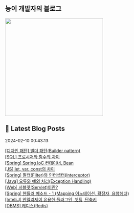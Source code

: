 
## 능이 개발자의 블로그
<a href=https://codinghan.tistory.com/><img src="https://tistory1.daumcdn.net/tistory/5180850/attach/5c7ec571e4a94f2d926efb474d114c39" width="320"></a>


## 📕 Latest Blog Posts

<p>2024-02-10 00:43:13</p><a href=https://codinghan.tistory.com/47>[디자인 패턴] 빌더 패턴(Builder pattern)</a></br><a href=https://codinghan.tistory.com/46>[SQL] 프로시저와 함수의 차이</a></br><a href=https://codinghan.tistory.com/45>[Spring] Spring IoC 컨테이너, Bean</a></br><a href=https://codinghan.tistory.com/44>[JS] let, var, const의 차이</a></br><a href=https://codinghan.tistory.com/35>[Spring] 필터(Filter)와 인터셉터(Interceptor)</a></br><a href=https://codinghan.tistory.com/42>[Java] 오류와 예외 처리(Exception Handling)</a></br><a href=https://codinghan.tistory.com/41>[Web] 서블릿(Servlet)이란?</a></br><a href=https://codinghan.tistory.com/36>[Spring] 핸들러 메소드 - 1 (Mapping 어노테이션, 확장자, 요청헤더)</a></br><a href=https://codinghan.tistory.com/34>[IntelliJ] 인텔리제이 유용한 플러그인, 셋팅, 단축키</a></br><a href=https://codinghan.tistory.com/32>[DBMS] 레디스(Redis)</a></br>